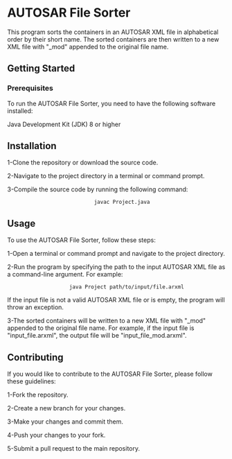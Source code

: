 # AUTOSAR File Sorter

This program sorts the containers in an AUTOSAR XML file in alphabetical order by their short name. The sorted containers are then written to a new XML file with "_mod" appended to the original file name.


## Getting Started

### Prerequisites
To run the AUTOSAR File Sorter, you need to have the following software installed:

Java Development Kit (JDK) 8 or higher

## Installation

1-Clone the repository or download the source code.

2-Navigate to the project directory in a terminal or command prompt.

3-Compile the source code by running the following command:

                                javac Project.java

## Usage

To use the AUTOSAR File Sorter, follow these steps:

1-Open a terminal or command prompt and navigate to the project directory.

2-Run the program by specifying the path to the input AUTOSAR XML file as a command-line argument. For example:

                        java Project path/to/input/file.arxml
If the input file is not a valid AUTOSAR XML file or is empty, the program will throw an exception.

3-The sorted containers will be written to a new XML file with "_mod" appended to the original file name. For example, if the input file is "input_file.arxml", the output file will be "input_file_mod.arxml".

## Contributing

If you would like to contribute to the AUTOSAR File Sorter, please follow these guidelines:

1-Fork the repository.

2-Create a new branch for your changes.

3-Make your changes and commit them.

4-Push your changes to your fork.

5-Submit a pull request to the main repository.

